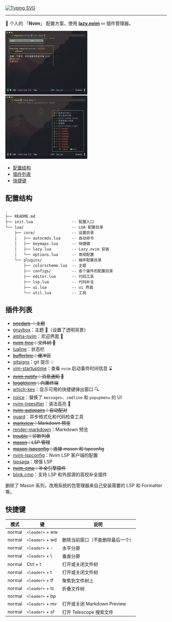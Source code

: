 [![Typing SVG](https://readme-typing-svg.demolab.com?font=Fira+Code&size=30&pause=1000&color=000000&center=true%C2%A0%E7%9C%9F&vCenter=false%C2%A0%E5%81%87&repeat=true%C2%A0%E7%9C%9F&random=false%C2%A0%E5%81%87&width=435&lines=NVIM)](https://git.io/typing-svg)

---

:rainbow: 个人的 「**Nvim**」 配置方案，使用 [**lazy.nvim**](https://github.com/folke/lazy.nvim) :zzz: ​插件管理器。

<img src="../img/nvim.png" alt="nvim" style="zoom: 25%;" /><img src="../img/which-key.png" alt="which-key" style="zoom:25%;" /> 

<!-- markdown-toc GitLab -->

- [配置结构](#配置结构)
- [插件列表](#插件列表)
- [快捷键](#快捷键)

<!-- markdown-toc -->


## 配置结构

```dir
.
├── README.md
├── init.lua                 -- 配置入口
└── lua/                     -- LUA 配置目录
    ├── core/                -- 设置目录
    │   ├── autocmds.lua     -- 自动命令
    │   ├── keymaps.lua      -- 快捷键
    │   ├── lazy.lua         -- Lazy.nvim 安装
    │   └── options.lua      -- 常规配置
    └── plugins/             -- 插件配置目录
        ├── colorscheme.lua  -- 主题
        ├── configs/         -- 各个插件的配置目录
        ├── editor.lua       -- 代码工具
        ├── lsp.lua          -- 代码补全
        ├── ui.lua           -- ui 界面
        └── util.lua         -- 工具
```

## 插件列表

- ~~[onedark](https://github.com/navarasu/onedark.nvim) ：主题~~
- [gruvbox](https://github.com/ellisonleao/gruvbox.nvim)：主题 :evergreen_tree:（设置了透明背景）
- [alpha-nvim](https://github.com/goolord/alpha-nvim)：欢迎界面 :foggy:
- ~~[nvim-tree](https://github.com/nvim-tree/nvim-tree.lua)：文件树 :file_folder:~~
- [lualine](https://github.com/nvim-lualine/lualine.nvim)：状态栏
- ~~[bufferline](https://github.com/akinsho/bufferline.nvim)：缓冲区~~
- [gitsigns](https://github.com/lewis6991/gitsigns.nvim)：git 提示 :bulb:
- [vim-startuptime](https://github.com/dstein64/vim-startuptime)：查看 `nvim` 启动事件时间信息 :hourglass:
- ~~[nvim-notify](https://github.com/rcarriga/nvim-notify)：消息通知 :bell:~~
- ~~[toggleterm](https://github.com/akinsho/toggleterm.nvim)：内置终端~~
- [which-key](https://github.com/folke/which-key.nvim)：显示可用的快捷键弹出窗口 :mag:
- [noice](https://github.com/folke/noice.nvim)：替换了 `messages`、`cmdline` 和 `popupmenu` 的 UI
- [nvim-treesitter](https://github.com/nvim-treesitter/nvim-treesitter)：语法高亮 :vertical_traffic_light:
- ~~[nvim-autopairs](https://github.com/windwp/nvim-autopairs)：自动配对~~
- [guard](https://github.com/nvimdev/guard.nvim)：异步格式化和代码检查工具
- ~~[markview](https://github.com/OXY2DEV/markview.nvim)：Markdown 预览~~
- [render-markdown](https://github.com/MeanderingProgrammer/render-markdown.nvim)：Markdown 预览
- ~~[trouble](https://github.com/folke/trouble.nvim)：诊断列表~~
- ~~[mason](https://github.com/williamboman/mason.nvim)：LSP 管理~~
- ~~[mason-lspconfig](https://github.com/williamboman/mason-lspconfig.nvim)：连接 mason 和 lspconfig~~
- [nvim-lspconfig](https://github.com/neovim/nvim-lspconfig)：Nvim LSP 客户端的配置
- [lspsaga](https://github.com/nvimdev/lspsaga.nvim)：增强 LSP
- ~~[nvim-cmp](https://github.com/hrsh7th/nvim-cmp)：补全引擎插件~~
- [blink.cmp](https://github.com/Saghen/blink.cmp)：支持 LSP 和外部源的高校补全插件

删除了 Mason 系列，改用系统的包管理器来自己安装需要的 LSP 和 Formatter 等。

## 快捷键

| 模式   | 键                 | 说明 |
| ------ | ------------------ | ---- |
| normal | `<leader>` + ww |   |
| normal | `<leader>` + wd | 删除当前窗口（不能删除最后一个） |
| normal | `<leader>` + -  | 水平分屏 |
| normal | `<leader>` + \  | 垂直分屏 |
| normal | Ctrl + t  | 打开或关闭文件树 |
| normal | `<leader>` + t | 打开或关闭文件树 |
| normal | `<leader>` + tf | 聚焦到文件树上 |
| normal | `<leader>` + tc | 折叠文件树 |
| normal | `<leader>` + bp |  |
| normal | `<leader>` + mv | 打开或关闭 Markdown Preview |
| normal | `<leader>` + sf | 打开 Telescope 搜索文件 |
